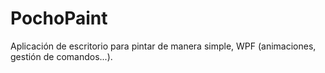 # PochoPaint
Aplicación de escritorio para pintar de manera simple, WPF (animaciones, gestión de comandos...).
